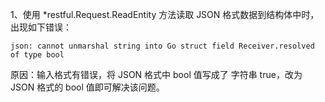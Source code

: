 1、使用 *restful.Request.ReadEntity 方法读取 JSON 格式数据到结构体中时，出现如下错误：
```angular2html
json: cannot unmarshal string into Go struct field Receiver.resolved of type bool
```
原因：输入格式有错误，将 JSON 格式中 bool 值写成了 字符串 true，改为 JSON 格式的 bool 值即可解决该问题。